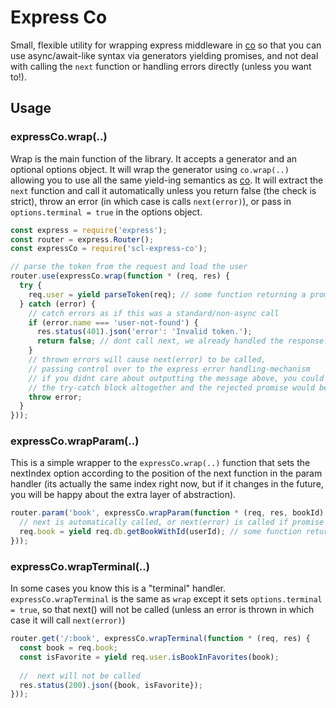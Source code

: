 # Express Co
Small, flexible utility for wrapping express middleware in [co](https://github.com/tj/co) so that 
you can use async/await-like syntax via generators yielding promises, and not deal with calling
the `next` function or handling errors directly (unless you want to!).

## Usage
### expressCo.wrap(..)
Wrap is the main function of the library. It accepts a generator and an optional options object. 
It will wrap the generator using `co.wrap(..)` allowing you to use all the same yield-ing semantics
as [co](https://github.com/tj/co). It will extract the `next` function and call it automatically unless
you return false (the check is strict), throw an error (in which case is calls `next(error)`), or pass in 
`options.terminal = true` in the options object.

```javascript
const express = require('express');
const router = express.Router();
const expressCo = require('scl-express-co');

// parse the token from the request and load the user 
router.use(expressCo.wrap(function * (req, res) {
  try {
    req.user = yield parseToken(req); // some function returning a promise
  } catch (error) {
    // catch errors as if this was a standard/non-async call
    if (error.name === 'user-not-found') {
      res.status(401).json('error': 'Invalid token.');
      return false; // dont call next, we already handled the response. end the request here
    }
    // thrown errors will cause next(error) to be called,
    // passing control over to the express error handling-mechanism
    // if you didnt care about outputting the message above, you could just skip
    // the try-catch block altogether and the rejected promise would be passed to next(error)
    throw error; 
  }
}));
```

### expressCo.wrapParam(..)
This is a simple wrapper to the `expressCo.wrap(..)` function that sets the nextIndex option according to the position
of the next function in the param handler (its actually the same index right now, but if it changes in the future, 
you will be happy about the extra layer of abstraction).


```javascript
router.param('book', expressCo.wrapParam(function * (req, res, bookId) {
  // next is automatically called, or next(error) is called if promise is rejected.
  req.book = yield req.db.getBookWithId(userId); // some function returning a promise
}));
```

### expressCo.wrapTerminal(..)
In some cases you know this is a "terminal" handler. `expressCo.wrapTerminal` is the same as 
`wrap` except it sets `options.terminal = true`, so that next() will not be called
(unless an error is thrown in which case it will call `next(error)`)

```javascript
router.get('/:book', expressCo.wrapTerminal(function * (req, res) {
  const book = req.book;
  const isFavorite = yield req.user.isBookInFavorites(book);
  
  //  next will not be called
  res.status(200).json({book, isFavorite});
}));
```

